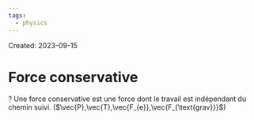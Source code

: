 ```yaml
---
tags:
  - physics
---
```

Created: 2023-09-15

# Force conservative
?
Une force conservative est une force dont le travail est indépendant du chemin suivi. ($\vec{P},\vec{T},\vec{F_{e}},\vec{F_{\text{grav}}}$)
<!--SR:!2023-12-01,40,210-->